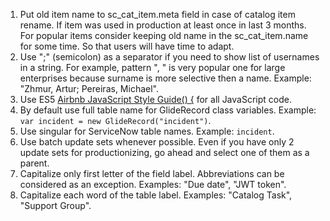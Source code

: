 1. Put old item name to sc_cat_item.meta field in case of catalog item rename. If item was used in production at least once in last 3 months. For popular items consider keeping old name in the sc_cat_item.name for some time. So that users will have time to adapt.
2. Use ";" (semicolon) as a separator if you need to show list of usernames in a string. For example, pattern "<last name>, <first name>" is very popular one for large enterprises because surname is more selective then a name. Example: "Zhmur, Artur; Pereiras, Michael".
3. Use ES5 [Airbnb JavaScript Style Guide() {](https://github.com/airbnb/javascript/tree/es5-deprecated/es5) for all JavaScript code.
4. By default use full table name for GlideRecord class variables. Example: `var incident = new GlideRecord("incident")`.
5. Use singular for ServiceNow table names. Example: `incident`.
6. Use batch update sets whenever possible. Even if you have only 2 update sets for productionizing, go ahead and select one of them as a parent.
7. Capitalize only first letter of the field label. Abbreviations can be considered as an exception. Examples: "Due date", "JWT token".
8. Capitalize each word of the table label. Examples: "Catalog Task", "Support Group".
